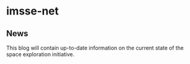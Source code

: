 # imsse-net

## News 
This blog will contain up-to-date information on the current state of the space exploration initiative.
